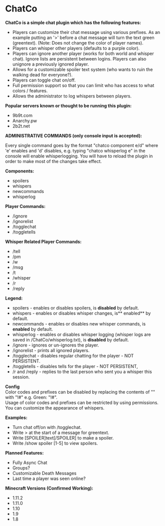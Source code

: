 # ChatCo

**ChatCo is a simple chat plugin which has the following features:**

- Players can customize their chat message using various prefixes. As an example putting an '>' before a chat message
  will turn the text green (greentext). (Note: Does not change the color of player names).
- Players can whisper other players (defaults to a purple color).
- Players can ignore another player (works for both world and whisper chat). Ignore lists are persistent between logins.
  Players can also unignore a previously ignored player.
- Allows for a customizable spoiler text system (who wants to ruin the walking dead for everyone?).
- Players can toggle chat on/off.
- Full permission support so that you can limit who has access to what colors / features.
- Allows the administrator to log whispers between players.

**Popular servers known or thought to be running this plugin:**

- 9b9t.com
- Anarchy.pw
- 2b2t.net

**ADMINISTRATIVE COMMANDS (only console input is accepted):**

Every single command goes by the format "chatco component e/d" where 'e' enables and 'd' disables, e.g. typing "chatco
whisperlog e" in the console will enable whisperlogging. You will have to reload the plugin in order to make most of the
changes take effect.

**Components:**

- spoilers
- whispers
- newcommands
- whisperlog

**Player Commands:**

- /ignore
- /ignorelist
- /togglechat
- /toggletells

**Whisper Related Player Commands:**

- /tell
- /pm
- /w
- /msg
- /t
- /whisper
- /r
- /reply

**Legend:**

- spoilers - enables or disables spoilers, is **disabled** by default.
- whispers - enables or disables whisper changes, is** enabled** by default.
- newcommands - enables or disables new whisper commands, is **enabled** by default.
- whisperlog - enables or disables whisper logging (whisper logs are saved in /ChatCo/whisperlog.txt), is **disabled**
  by default.
- /ignore <player> - ignores or un-ignores the player.
- /ignorelist - prints all ignored players.
- /togglechat - disables regular chatting for the player - NOT PERSISTENT.
- /toggletells - disables tells for the player - NOT PERSISTENT,
- /r and /reply - replies to the last person who sent you a whisper this session.

**Config**\
Color codes and prefixes can be disabled by replacing the contents of "" with "!#" e.g. Green: "!#".\
Usage of color codes and prefixes can be restricted by using permissions.\
You can customize the appearance of whispers.

**Examples:**

- Turn chat off/on with /togglechat.
- Write > at the start of a message for greentext.
- Write [SPOILER]text[/SPOILER] to make a spoiler.
- Write /show spoiler [1-5] to view spoilers.

**Planned Features:**

- Fully Async Chat
- Groups?
- Customizable Death Messages
- Last time a player was seen online?

**Minecraft Versions (Confirmed Working):**

- 1.11.2
- 1.11.0
- 1.10
- 1.9
- 1.8
